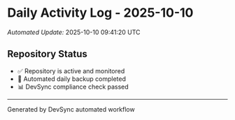 # Daily Activity Log - 2025-10-10

*Automated Update:* 2025-10-10 09:41:20 UTC

## Repository Status
- ✅ Repository is active and monitored
- 🔄 Automated daily backup completed
- 📊 DevSync compliance check passed

---
Generated by DevSync automated workflow
